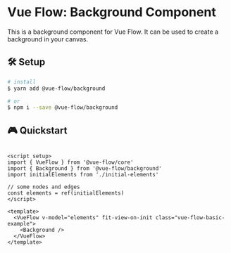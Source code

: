 # Vue Flow: Background Component

This is a background component for Vue Flow.
It can be used to create a background in your canvas.

## 🛠 Setup

```bash
# install
$ yarn add @vue-flow/background

# or
$ npm i --save @vue-flow/background
```

## 🎮 Quickstart

```vue

<script setup>
import { VueFlow } from '@vue-flow/core'
import { Background } from '@vue-flow/background'
import initialElements from './initial-elements'

// some nodes and edges
const elements = ref(initialElements)
</script>

<template>
  <VueFlow v-model="elements" fit-view-on-init class="vue-flow-basic-example">
    <Background />
  </VueFlow>
</template>
```
